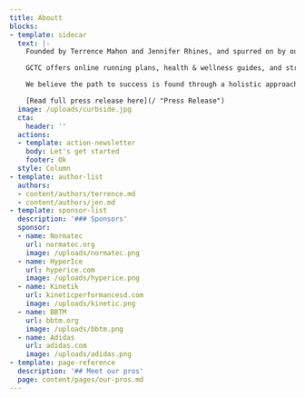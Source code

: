```yaml
---
title: Aboutt
blocks:
- template: sidecar
  text: |-
    Founded by Terrence Mahon and Jennifer Rhines, and spurred on by our team of professional runners, Golden Coast Track Club is about teaching athletes the fundamentals of sport and life. As the name suggests we are located on the California Coast in San Diego, but no one is limited from joining our athletic community.

    GCTC offers online running plans, health & wellness guides, and strength programs so people all over the world have the opportunity to get involved. These programs range from fundamental to highly individualized, with access to information provided by world class coaches and athletes.

    We believe the path to success is found through a holistic approach to training and a strong sense of community. This culture is what fuels GCTC, and helps our runners to stay committed to their athletic endeavors. By joining our team you are taking the first step in breaking down barriers and achieving your goals.

    [Read full press release here](/ "Press Release")
  image: /uploads/curbside.jpg
  cta:
    header: ''
  actions:
  - template: action-newsletter
    body: Let's get started
    footer: Ok
  style: Column
- template: author-list
  authors:
  - content/authors/terrence.md
  - content/authors/jen.md
- template: sponsor-list
  description: '### Sponsors'
  sponsor:
  - name: Normatec
    url: normatec.org
    image: /uploads/normatec.png
  - name: HyperIce
    url: hyperice.com
    image: /uploads/hyperice.png
  - name: Kinetik
    url: kineticperformancesd.com
    image: /uploads/kinetic.png
  - name: BBTM
    url: bbtm.org
    image: /uploads/bbtm.png
  - name: Adidas
    url: adidas.com
    image: /uploads/adidas.png
- template: page-reference
  description: '## Meet our pros'
  page: content/pages/our-pros.md
---
```



